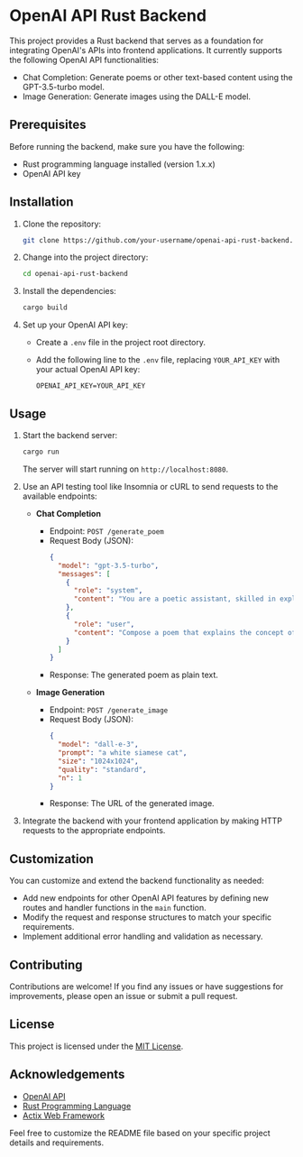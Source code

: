 # OpenAI API Rust Backend

This project provides a Rust backend that serves as a foundation for integrating OpenAI's APIs into frontend applications. It currently supports the following OpenAI API functionalities:

- Chat Completion: Generate poems or other text-based content using the GPT-3.5-turbo model.
- Image Generation: Generate images using the DALL-E model.

## Prerequisites

Before running the backend, make sure you have the following:

- Rust programming language installed (version 1.x.x)
- OpenAI API key

## Installation

1. Clone the repository:

   ```bash
   git clone https://github.com/your-username/openai-api-rust-backend.git
   ```

2. Change into the project directory:

   ```bash
   cd openai-api-rust-backend
   ```

3. Install the dependencies:

   ```bash
   cargo build
   ```

4. Set up your OpenAI API key:

   - Create a `.env` file in the project root directory.
   - Add the following line to the `.env` file, replacing `YOUR_API_KEY` with your actual OpenAI API key:

     ```
     OPENAI_API_KEY=YOUR_API_KEY
     ```

## Usage

1. Start the backend server:

   ```bash
   cargo run
   ```

   The server will start running on `http://localhost:8080`.

2. Use an API testing tool like Insomnia or cURL to send requests to the available endpoints:

   - **Chat Completion**

     - Endpoint: `POST /generate_poem`
     - Request Body (JSON):
       ```json
       {
         "model": "gpt-3.5-turbo",
         "messages": [
           {
             "role": "system",
             "content": "You are a poetic assistant, skilled in explaining complex programming concepts with creative flair."
           },
           {
             "role": "user",
             "content": "Compose a poem that explains the concept of recursion in programming."
           }
         ]
       }
       ```
     - Response: The generated poem as plain text.

   - **Image Generation**

     - Endpoint: `POST /generate_image`
     - Request Body (JSON):
       ```json
       {
         "model": "dall-e-3",
         "prompt": "a white siamese cat",
         "size": "1024x1024",
         "quality": "standard",
         "n": 1
       }
       ```
     - Response: The URL of the generated image.

3. Integrate the backend with your frontend application by making HTTP requests to the appropriate endpoints.

## Customization

You can customize and extend the backend functionality as needed:

- Add new endpoints for other OpenAI API features by defining new routes and handler functions in the `main` function.
- Modify the request and response structures to match your specific requirements.
- Implement additional error handling and validation as necessary.

## Contributing

Contributions are welcome! If you find any issues or have suggestions for improvements, please open an issue or submit a pull request.

## License

This project is licensed under the [MIT License](LICENSE).

## Acknowledgements

- [OpenAI API](https://beta.openai.com/docs/api-reference/introduction)
- [Rust Programming Language](https://www.rust-lang.org/)
- [Actix Web Framework](https://actix.rs/)

Feel free to customize the README file based on your specific project details and requirements.

